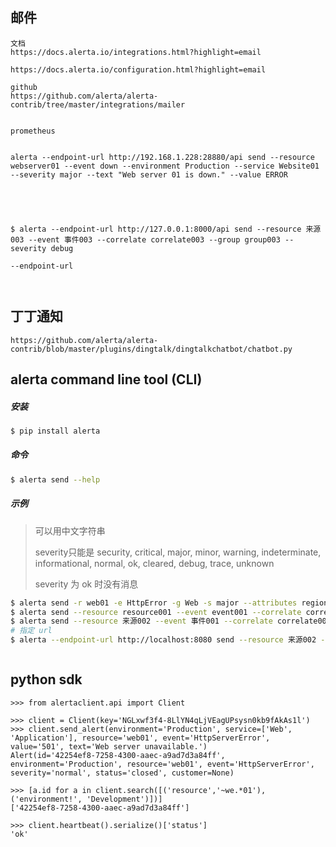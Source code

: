 ## 邮件

```
文档
https://docs.alerta.io/integrations.html?highlight=email

https://docs.alerta.io/configuration.html?highlight=email

github
https://github.com/alerta/alerta-contrib/tree/master/integrations/mailer


prometheus


alerta --endpoint-url http://192.168.1.228:28880/api send --resource webserver01 --event down --environment Production --service Website01 --severity major --text "Web server 01 is down." --value ERROR





$ alerta --endpoint-url http://127.0.0.1:8000/api send --resource 来源003 --event 事件003 --correlate correlate003 --group group003 --severity debug

--endpoint-url



```

## 丁丁通知

```
https://github.com/alerta/alerta-contrib/blob/master/plugins/dingtalk/dingtalkchatbot/chatbot.py
```

## alerta command line tool (CLI)

##### 安装

```bash
$ pip install alerta
```

##### 命令

```bash
$ alerta send --help
```

##### 示例

> 可以用中文字符串
>
> severity只能是 security, critical, major, minor, warning, indeterminate, informational, normal, ok, cleared, debug, trace, unknown
>
> severity 为 ok 时没有消息
>
> 

```bash
$ alerta send -r web01 -e HttpError -g Web -s major --attributes region="EU"
$ alerta send --resource resource001 --event event001 --correlate correlate001 --group group001 --severity critical
$ alerta send --resource 来源002 --event 事件001 --correlate correlate001 --group group001 --severity debug
# 指定 url
$ alerta --endpoint-url http://localhost:8080 send --resource 来源002 --event 事件001 --correlate correlate001 --group group001 --severity debug
```

```

```



## python sdk

```
>>> from alertaclient.api import Client

>>> client = Client(key='NGLxwf3f4-8LlYN4qLjVEagUPsysn0kb9fAkAs1l')
>>> client.send_alert(environment='Production', service=['Web', 'Application'], resource='web01', event='HttpServerError', value='501', text='Web server unavailable.')
Alert(id='42254ef8-7258-4300-aaec-a9ad7d3a84ff', environment='Production', resource='web01', event='HttpServerError', severity='normal', status='closed', customer=None)

>>> [a.id for a in client.search([('resource','~we.*01'), ('environment!', 'Development')])]
['42254ef8-7258-4300-aaec-a9ad7d3a84ff']

>>> client.heartbeat().serialize()['status']
'ok'
```

